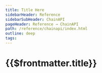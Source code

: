 ```yaml
---
title: Title Here
sidebarHeader: Reference
sidebarSubHeader: ChainAPI
pageHeader: Reference → ChainAPI
path: /reference/chainapi/index.html
outline: deep
tags:
---
```


<PageHeader/>

<SearchHighlight/>

# {{$frontmatter.title}}

